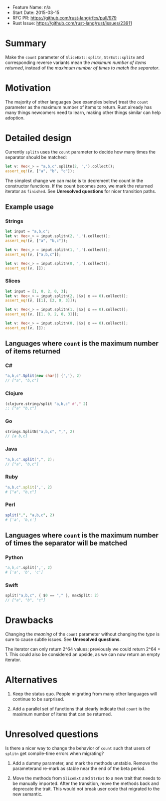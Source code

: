 - Feature Name: n/a
- Start Date: 2015-03-15
- RFC PR: https://github.com/rust-lang/rfcs/pull/979
- Rust Issue: https://github.com/rust-lang/rust/issues/23911

# Summary

Make the `count` parameter of `SliceExt::splitn`, `StrExt::splitn` and
corresponding reverse variants mean the *maximum number of items
returned*, instead of the *maximum number of times to match the
separator*.

# Motivation

The majority of other languages (see examples below) treat the `count`
parameter as the maximum number of items to return. Rust already has
many things newcomers need to learn, making other things similar can
help adoption.

# Detailed design

Currently `splitn` uses the `count` parameter to decide how many times
the separator should be matched:

```rust
let v: Vec<_> = "a,b,c".splitn(2, ',').collect();
assert_eq!(v, ["a", "b", "c"]);
```

The simplest change we can make is to decrement the count in the
constructor functions. If the count becomes zero, we mark the returned
iterator as `finished`. See **Unresolved questions** for nicer
transition paths.

## Example usage

### Strings

```rust
let input = "a,b,c";
let v: Vec<_> = input.splitn(2, ',').collect();
assert_eq!(v, ["a", "b,c"]);

let v: Vec<_> = input.splitn(1, ',').collect();
assert_eq!(v, ["a,b,c"]);

let v: Vec<_> = input.splitn(0, ',').collect();
assert_eq!(v, []);
```

### Slices

```rust
let input = [1, 0, 2, 0, 3];
let v: Vec<_> = input.splitn(2, |&x| x == 0).collect();
assert_eq!(v, [[1], [2, 0, 3]]);

let v: Vec<_> = input.splitn(1, |&x| x == 0).collect();
assert_eq!(v, [[1, 0, 2, 0, 3]]);

let v: Vec<_> = input.splitn(0, |&x| x == 0).collect();
assert_eq!(v, []);
```

## Languages where `count` is the maximum number of items returned

### C# ###

```c#
"a,b,c".Split(new char[] {','}, 2)
// ["a", "b,c"]
```

### Clojure

```clojure
(clojure.string/split "a,b,c" #"," 2)
;; ["a" "b,c"]
```

### Go

```go
strings.SplitN("a,b,c", ",", 2)
// [a b,c]
```

### Java

```java
"a,b,c".split(",", 2);
// ["a", "b,c"]
```

### Ruby

```ruby
"a,b,c".split(',', 2)
# ["a", "b,c"]
```

### Perl

```perl
split(",", "a,b,c", 2)
# ['a', 'b,c']
```

## Languages where `count` is the maximum number of times the separator will be matched

### Python

```python
"a,b,c".split(',', 2)
# ['a', 'b', 'c']
```

### Swift

```swift
split("a,b,c", { $0 == "," }, maxSplit: 2)
// ["a", "b", "c"]
```

# Drawbacks

Changing the *meaning* of the `count` parameter without changing the
*type* is sure to cause subtle issues. See **Unresolved questions**.

The iterator can only return 2^64 values; previously we could return
2^64 + 1. This could also be considered an upside, as we can now
return an empty iterator.

# Alternatives

1. Keep the status quo. People migrating from many other languages
will continue to be surprised.

2. Add a parallel set of functions that clearly indicate that `count`
is the maximum number of items that can be returned.

# Unresolved questions

Is there a nicer way to change the behavior of `count` such that users
of `splitn` get compile-time errors when migrating?

1. Add a dummy parameter, and mark the methods unstable. Remove the
parameterand re-mark as stable near the end of the beta period.

2. Move the methods from `SliceExt` and `StrExt` to a new trait that
needs to be manually imported. After the transition, move the methods
back and deprecate the trait. This would not break user code that
migrated to the new semantic.
